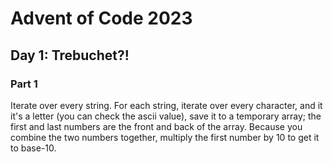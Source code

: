 # Advent of Code 2023

## Day 1: Trebuchet?!
### Part 1
Iterate over every string. For each string, iterate over every character, and it it's a letter (you can check the ascii value), save it to a temporary array; the first and last numbers are the front and back of the array. Because you combine the two numbers together, multiply the first number by $10$ to get it to base-10. 